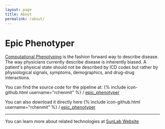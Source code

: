 ```yaml
---
layout: page
title: About
permalink: /about/
---
```


# Epic Phenotyper


[Computational Phenotyping](http://www.sunlab.org) is the fashion forward way to describe disease. The way physicians currently describe disease is inherently biased. 
A patient's physical state should not be described by ICD codes but rather by physiological signals, symptoms, demographics, and drug-drug interactions. 

You can find the source code for the pipeline at:
{% include icon-github.html username="rchenmit" %} /
[epic_phenotyper](https://bitbucket.com/rchenmit/epic_phenotyper)

You can also download it directly here
{% include icon-github.html username="rchenmit" %} /
[epic_phenotyper](https://github.com/rchenmit/)

----

You can learn more about related technologies at [SunLab Website](www.sunlab.org)